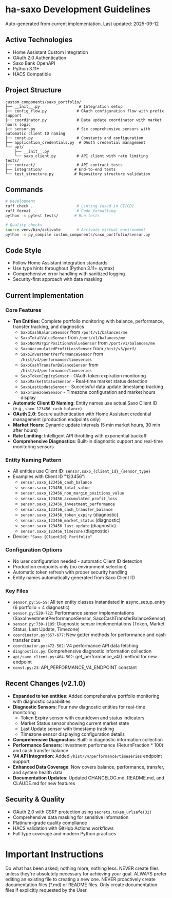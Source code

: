 # ha-saxo Development Guidelines

Auto-generated from current implementation. Last updated: 2025-09-12

## Active Technologies
- Home Assistant Custom Integration
- OAuth 2.0 Authentication
- Saxo Bank OpenAPI
- Python 3.11+
- HACS Compatible

## Project Structure
```
custom_components/saxo_portfolio/
├── __init__.py                 # Integration setup
├── config_flow.py             # OAuth configuration flow with prefix support
├── coordinator.py             # Data update coordinator with market hours logic
├── sensor.py                  # Six comprehensive sensors with automatic client ID naming
├── const.py                   # Constants and configuration
├── application_credentials.py  # OAuth credential management
└── api/
    ├── __init__.py
    └── saxo_client.py         # API client with rate limiting
tests/
├── contract/                  # API contract tests
├── integration/              # End-to-end tests
└── test_structure.py         # Repository structure validation
```

## Commands
```bash
# Development
ruff check .                   # Linting (used in CI/CD)
ruff format .                  # Code formatting
python -m pytest tests/       # Run tests

# Quality checks
source venv/bin/activate       # Activate virtual environment
python -m py_compile custom_components/saxo_portfolio/sensor.py
```

## Code Style
- Follow Home Assistant integration standards
- Use type hints throughout (Python 3.11+ syntax)
- Comprehensive error handling with sanitized logging
- Security-first approach with data masking

## Current Implementation

### Core Features
- **Ten Entities**: Complete portfolio monitoring with balance, performance, transfer tracking, and diagnostics
  - `SaxoCashBalanceSensor` from `/port/v1/balances/me`
  - `SaxoTotalValueSensor` from `/port/v1/balances/me`
  - `SaxoNonMarginPositionsValueSensor` from `/port/v1/balances/me`
  - `SaxoAccumulatedProfitLossSensor` from `/hist/v3/perf/`
  - `SaxoInvestmentPerformanceSensor` from `/hist/v4/performance/timeseries`
  - `SaxoCashTransferBalanceSensor` from `/hist/v4/performance/timeseries`
  - `SaxoTokenExpirySensor` - OAuth token expiration monitoring
  - `SaxoMarketStatusSensor` - Real-time market status detection
  - `SaxoLastUpdateSensor` - Successful data update timestamp tracking
  - `SaxoTimezoneSensor` - Timezone configuration and market hours display
- **Automatic Client ID Naming**: Entity names use actual Saxo Client ID (e.g., `saxo_123456_cash_balance`)
- **OAuth 2.0**: Secure authentication with Home Assistant credential management (production endpoints only)
- **Market Hours**: Dynamic update intervals (5 min market hours, 30 min after hours)
- **Rate Limiting**: Intelligent API throttling with exponential backoff
- **Comprehensive Diagnostics**: Built-in diagnostic support and real-time monitoring sensors

### Entity Naming Pattern
- All entities use Client ID: `sensor.saxo_{client_id}_{sensor_type}`
- Examples with Client ID "123456":
  - `sensor.saxo_123456_cash_balance`
  - `sensor.saxo_123456_total_value`
  - `sensor.saxo_123456_non_margin_positions_value`
  - `sensor.saxo_123456_accumulated_profit_loss`
  - `sensor.saxo_123456_investment_performance`
  - `sensor.saxo_123456_cash_transfer_balance`
  - `sensor.saxo_123456_token_expiry` (diagnostic)
  - `sensor.saxo_123456_market_status` (diagnostic)
  - `sensor.saxo_123456_last_update` (diagnostic)
  - `sensor.saxo_123456_timezone` (diagnostic)
- Device: `"Saxo {ClientId} Portfolio"`

### Configuration Options
- No user configuration needed - automatic Client ID detection
- Production endpoints only (no environment selection)
- Automatic token refresh with proper security handling
- Entity names automatically generated from Saxo Client ID

### Key Files
- `sensor.py:56-59`: All ten entity classes instantiated in async_setup_entry (6 portfolio + 4 diagnostic)
- `sensor.py:520-722`: Performance sensor implementations (SaxoInvestmentPerformanceSensor, SaxoCashTransferBalanceSensor)
- `sensor.py:730-1105`: Diagnostic sensor implementations (Token, Market Status, Last Update, Timezone)
- `coordinator.py:657-677`: New getter methods for performance and cash transfer data
- `coordinator.py:472-502`: V4 performance API data fetching
- `diagnostics.py`: Comprehensive diagnostic information collection
- `api/saxo_client.py:464-502`: get_performance_v4() method for new endpoint
- `const.py:23`: API_PERFORMANCE_V4_ENDPOINT constant

## Recent Changes (v2.1.0)
- **Expanded to ten entities**: Added comprehensive portfolio monitoring with diagnostic capabilities
- **Diagnostic Sensors**: Four new diagnostic entities for real-time monitoring
  - Token Expiry sensor with countdown and status indicators
  - Market Status sensor showing current market state
  - Last Update sensor with timestamp tracking
  - Timezone sensor displaying configuration details
- **Comprehensive Diagnostics**: Built-in diagnostic information collection
- **Performance Sensors**: Investment performance (ReturnFraction * 100) and cash transfer balance
- **V4 API Integration**: Added `/hist/v4/performance/timeseries` endpoint support
- **Enhanced Data Coverage**: Now covers balance, performance, transfer, and system health data
- **Documentation Updates**: Updated CHANGELOG.md, README.md, and CLAUDE.md for new features

## Security & Quality
- OAuth 2.0 with CSRF protection using `secrets.token_urlsafe(32)`
- Comprehensive data masking for sensitive information
- Platinum-grade quality compliance
- HACS validation with GitHub Actions workflows
- Full type coverage and modern Python practices

<!-- MANUAL ADDITIONS START -->
# Important Instructions
Do what has been asked; nothing more, nothing less.
NEVER create files unless they're absolutely necessary for achieving your goal.
ALWAYS prefer editing an existing file to creating a new one.
NEVER proactively create documentation files (*.md) or README files. Only create documentation files if explicitly requested by the User.
<!-- MANUAL ADDITIONS END -->